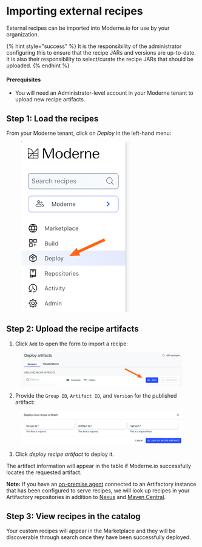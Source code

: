# Importing external recipes

External recipes can be imported into Moderne.io for use by your organization.

{% hint style="success" %}
It is the responsibility of the administrator configuring this to ensure that the recipe JARs and versions are up-to-date. It is also their responsibility to select/curate the recipe JARs that should be uploaded.
{% endhint %}

#### Prerequisites

* You will need an Administrator-level account in your Moderne tenant to upload new recipe artifacts.

## Step 1: Load the recipes

From your Moderne tenant, click on _Deploy_ in the left-hand menu:

<figure><img src="../../../.gitbook/assets/deploy-link.png" alt=""><figcaption></figcaption></figure>

## Step 2: Upload the recipe artifacts

1. Click `Add` to open the form to import a recipe:

<figure><img src="../../../.gitbook/assets/image (1) (1).png" alt=""><figcaption></figcaption></figure>

2. Provide the `Group ID`, `Artifact ID`, and `Version` for the published artifact:

<figure><img src="../../../.gitbook/assets/image (2) (1).png" alt=""><figcaption></figcaption></figure>

3. Click _deploy recipe artifact_ to deploy it.

The artifact information will appear in the table if Moderne.io successfully locates the requested artifact.

**Note:** If you have an [on-premise agent](agent-configuration/agent-configuration.md) connected to an Artifactory instance that has been configured to serve recipes, we will look up recipes in your Artifactory repositories in addition to [Nexus](https://oss.sonatype.org/) and [Maven Central](https://search.maven.org/).

## Step 3: View recipes in the catalog

Your custom recipes will appear in the Marketplace and they will be discoverable through search once they have been successfully deployed.
